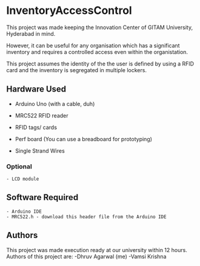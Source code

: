 # InventoryAccessControl
This project was made keeping the Innovation Center of GITAM University, Hyderabad in mind.

However, it can be useful for any organisation which has a significant inventory and requires a controlled access even within the organistation.

This project assumes the identity of the the user is defined by using a RFID card and the inventory is segregated in multiple lockers.

## Hardware Used

  - Arduino Uno (with a cable, duh)
  
  - MRC522 RFID reader
  
  - RFID tags/ cards
  
  - Perf board (You can use a breadboard for prototyping)
  
  - Single Strand Wires
  
  
  ### Optional
    
    - LCD module
    
  ## Software Required
  
    - Arduino IDE
    - MRC522.h - download this header file from the Arduino IDE
    
   ## Authors
   This project was made execution ready at our university within 12 hours.
   Authors of this project are:
    -Dhruv Agarwal (me)
    -Vamsi Krishna
